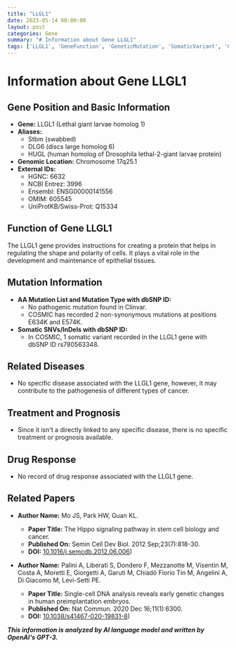 ```yaml
---
title: "LLGL1"
date: 2023-05-14 00:00:00
layout: post
categories: Gene
summary: "# Information about Gene LLGL1"
tags: ['LLGL1', 'GeneFunction', 'GeneticMutation', 'SomaticVariant', 'Cancer', 'Treatment', 'DrugResponse', 'RelatedPapers']
---
```


# Information about Gene LLGL1

## Gene Position and Basic Information
- **Gene:** LLGL1 (Lethal giant larvae homolog 1)
- **Aliases:** 
    - Stbm (swabbed) 
    - DLG6 (discs large homolog 6) 
    - HUGL (human homolog of Drosophila lethal-2-giant larvae protein)
- **Genomic Location:** Chromosome 17q25.1
- **External IDs:**
    - HGNC: 6632
    - NCBI Entrez: 3996
    - Ensembl: ENSG00000141556
    - OMIM: 605545
    - UniProtKB/Swiss-Prot: Q15334

## Function of Gene LLGL1
The LLGL1 gene provides instructions for creating a protein that helps in regulating the shape and polarity of cells. It plays a vital role in the development and maintenance of epithelial tissues.

## Mutation Information
- **AA Mutation List and Mutation Type with dbSNP ID:**
    - No pathogenic mutation found in Clinvar.
    - COSMIC has recorded 2 non-synonymous mutations at positions E634K and E574K.
- **Somatic SNVs/InDels with dbSNP ID:**
    - In COSMIC, 1 somatic variant recorded in the LLGL1 gene with dbSNP ID rs780563348.

## Related Diseases
- No specific disease associated with the LLGL1 gene, however, it may contribute to the pathogenesis of different types of cancer.

## Treatment and Prognosis
- Since it isn't a directly linked to any specific disease, there is no specific treatment or prognosis available.

## Drug Response
- No record of drug response associated with the LLGL1 gene.

## Related Papers
- **Author Name:** Mo JS, Park HW, Guan KL. 
  - **Paper Title:** The Hippo signaling pathway in stem cell biology and cancer.  
  - **Published On:** Semin Cell Dev Biol. 2012 Sep;23(7):818-30. 
  - **DOI:** [10.1016/j.semcdb.2012.06.006](https://dx.doi.org/10.1016/j.semcdb.2012.06.006))  

- **Author Name:** Palini A, Liberati S, Dondero F, Mezzanotte M, Visentin M, Costa A, Moretti E, Giorgetti A, Garuti M, Chiadò Fiorio Tin M, Angelini A, Di Giacomo M, Levi-Setti PE. 
  - **Paper Title:** Single-cell DNA analysis reveals early genetic changes in human preimplantation embryos.  
  - **Published On:** Nat Commun. 2020 Dec 16;11(1):6300. 
  - **DOI:** [10.1038/s41467-020-19831-8](https://dx.doi.org/10.1038/s41467-020-19831-8))

**_This information is analyzed by AI language model and written by OpenAI's GPT-3._**